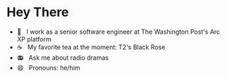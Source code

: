 # Hey There

- 📰 &nbsp; I work as a senior software engineer at The Washington Post's Arc XP platform
- ☕ &nbsp; My favorite tea at the moment: T2's Black Rose
- 📻 &nbsp; Ask me about radio dramas
- 😄 &nbsp; Pronouns: he/him
